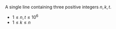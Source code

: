 A single line containing three positive integers $n, k, t$.

- $1 \leq n, t \leq 10^6$
- $1 \leq k \leq n$
